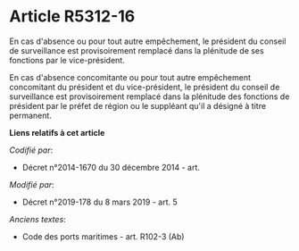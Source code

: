 # Article R5312-16

En cas d'absence ou pour tout autre empêchement, le président du conseil de surveillance est provisoirement remplacé dans la
plénitude de ses fonctions par le vice-président.

En cas d'absence concomitante ou pour tout autre empêchement concomitant du président et du vice-président, le président du
conseil de surveillance est provisoirement remplacé dans la plénitude des fonctions de président par le préfet de région ou
le suppléant qu'il a désigné à titre permanent.

**Liens relatifs à cet article**

_Codifié par_:

  - Décret n°2014-1670 du 30 décembre 2014 - art.

_Modifié par_:

  - Décret n°2019-178 du 8 mars 2019 - art. 5

_Anciens textes_:

  - Code des ports maritimes - art. R102-3 (Ab)
